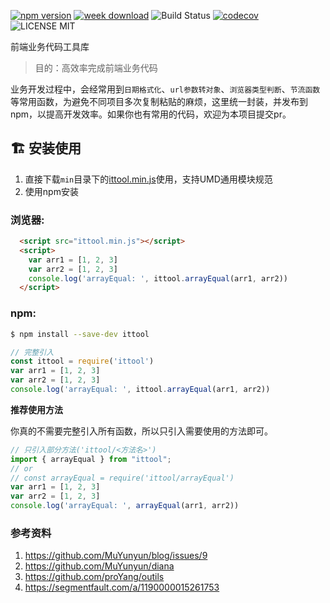 [![npm version](https://badge.fury.io/js/ittool.svg)](https://badge.fury.io/js/ittool) [![week download](https://img.shields.io/npm/dw/ittool.svg)](https://www.npmjs.com/package/ittool) ![Build Status](https://travis-ci.org/MuYunyun/ittool.svg?branch=master) [![codecov](https://codecov.io/gh/MuYunyun/ittool/branch/master/graph/badge.svg)](https://codecov.io/gh/MuYunyun/ittool) ![LICENSE MIT](https://img.shields.io/npm/l/ittool.svg)

前端业务代码工具库

> 目的：高效率完成前端业务代码

业务开发过程中，会经常用到`日期格式化`、`url参数转对象`、`浏览器类型判断`、`节流函数`等常用函数，为避免不同项目多次复制粘贴的麻烦，这里统一封装，并发布到npm，以提高开发效率。如果你也有常用的代码，欢迎为本项目提交pr。

## :building_construction:  安装使用

1. 直接下载`min`目录下的[ittool.min.js](https://github.com/ly2011/ittool/blob/master/lib/ittool.min.js)使用，支持UMD通用模块规范
2. 使用npm安装

### 浏览器:
``` html
  <script src="ittool.min.js"></script>
  <script>
    var arr1 = [1, 2, 3]
    var arr2 = [1, 2, 3]
    console.log('arrayEqual: ', ittool.arrayEqual(arr1, arr2))
  </script>
```

### npm:

``` bash
$ npm install --save-dev ittool
```

``` javascript
// 完整引入
const ittool = require('ittool')
var arr1 = [1, 2, 3]
var arr2 = [1, 2, 3]
console.log('arrayEqual: ', ittool.arrayEqual(arr1, arr2))
```

**推荐使用方法**

你真的不需要完整引入所有函数，所以只引入需要使用的方法即可。
``` javascript
// 只引入部分方法('ittool/<方法名>')
import { arrayEqual } from "ittool";
// or
// const arrayEqual = require('ittool/arrayEqual')
var arr1 = [1, 2, 3]
var arr2 = [1, 2, 3]
console.log('arrayEqual: ', arrayEqual(arr1, arr2))
```

### 参考资料
1. https://github.com/MuYunyun/blog/issues/9
2. https://github.com/MuYunyun/diana
3. https://github.com/proYang/outils
4. https://segmentfault.com/a/1190000015261753